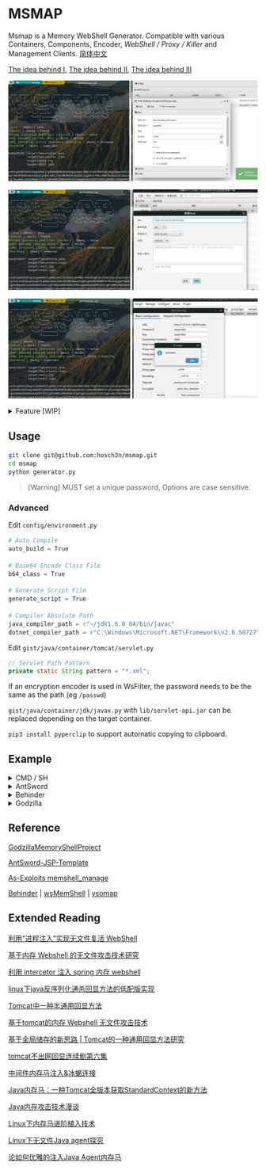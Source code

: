 # MSMAP

Msmap is a Memory WebShell Generator. Compatible with various Containers, Components, Encoder, *WebShell / Proxy / Killer* and Management Clients. [简体中文](README_CN.md)

[The idea behind I](https://hosch3n.github.io/2022/08/08/Msmap%E5%86%85%E5%AD%98%E9%A9%AC%E7%94%9F%E6%88%90%E6%A1%86%E6%9E%B6%EF%BC%88%E4%B8%80%EF%BC%89/), [The idea behind II](https://hosch3n.github.io/2022/08/09/Msmap%E5%86%85%E5%AD%98%E9%A9%AC%E7%94%9F%E6%88%90%E6%A1%86%E6%9E%B6%EF%BC%88%E4%BA%8C%EF%BC%89/), [The idea behind III](https://hosch3n.github.io/2022/10/29/Msmap%E5%86%85%E5%AD%98%E9%A9%AC%E7%94%9F%E6%88%90%E6%A1%86%E6%9E%B6%EF%BC%88%E4%B8%89%EF%BC%89/)

![](img/a.png)

![](img/b.png)

![](img/c.png)

<details>
<summary>Feature [WIP]</summary>

### Function

- [x] Dynamic Menu
- [x] Automatic Compilation
- [x] Generate Script
- [ ] Lite Mode
- [ ] Graphical Interface

### Container

- Java
  - [x] Tomcat7
  - [x] Tomcat8
  - [x] Tomcat9
  - [x] Tomcat10
  - [ ] Resin3
  - [x] Resin4
  - [ ] WebSphere
  - [ ] GlassFish
  - [ ] WebLogic
  - [ ] JBoss
  - [x] Spring*
  - [ ] Netty
  - [x] JVM*
- .NET
  - [ ] IIS
- PHP
- Python

*: SpringHandler only support for JDK8+

*: Default support for `Linux Tomcat 8/9`, more versions can be adapted according to the advanced guide.

### WebShell / Proxy / Killer

- WebShell
  - [x] CMD / SH
  - [x] AntSword
  - [x] JSPJS
  - [x] Behinder
  - [x] Godzilla

- No need for modularity

~~Proxy: Neo-reGeorg, wsproxy~~

~~Killer: java-memshell-scanner, ASP.NET-Memshell-Scanner~~

### Decoder / Decryptor / Hasher

- Decoder
  - [x] Base64
  - [ ] Hex
- Decryptor
  - [x] XOR
  - [x] RC4
  - [x] AES128
  - [x] AES256
  - [ ] RSA
- Hasher
  - [x] MD5
  - [x] SHA128
  - [x] SHA256

</details>

## Usage

``` bash
git clone git@github.com:hosch3n/msmap.git
cd msmap
python generator.py
```

> [Warning] MUST set a unique password, Options are case sensitive.

### Advanced

Edit `config/environment.py`

``` python
# Auto Compile
auto_build = True

# Base64 Encode Class File
b64_class = True

# Generate Script File
generate_script = True

# Compiler Absolute Path
java_compiler_path = r"~/jdk1.6.0_04/bin/javac"
dotnet_compiler_path = r"C:\Windows\Microsoft.NET\Framework\v2.0.50727\csc.exe"
```

Edit `gist/java/container/tomcat/servlet.py`

``` java
// Servlet Path Pattern
private static String pattern = "*.xml";
```

If an encryption encoder is used in WsFilter, the password needs to be the same as the path (eg `/passwd`)

`gist/java/container/jdk/javax.py` with `lib/servlet-api.jar` can be replaced depending on the target container.

`pip3 install pyperclip` to support automatic copying to clipboard.

## Example

<details>
<summary>CMD / SH</summary>

**Command** with **Base64** Encoder | Inject Tomcat Valve

`python generator.py Java Tomcat Valve Base64 CMD passwd`

</details>

<details>
<summary>AntSword</summary>

Type **JSP** with **default** Encoder | Inject Tomcat Valve

`python generator.py Java Tomcat Valve RAW AntSword passwd`

Type **JSP** with **[aes_128_ecb_pkcs7_padding_md5](extend/AntSword/encoder/aes_128_ecb_pkcs7_padding_md5.js)** Encoder | Inject Tomcat Listener

`python generator.py Java Tomcat Listener AES128 AntSword passwd`

Type **JSP** with **[rc_4_sha256](extend/AntSword/encoder/rc_4_sha256.js)** Encoder | Inject Tomcat Servlet

`python generator.py Java Tomcat Servlet RC4 AntSword passwd`

Type **JSP**  with **[xor_md5](extend/AntSword/encoder/xor_md5.js)** Encoder | AgentFiless Inject HttpServlet

`python generator.py Java JDK JavaX XOR AntSword passwd`

Type **JSPJS** with **[aes_128_ecb_pkcs7_padding_md5](extend/AntSword/encoder/aes_128_ecb_pkcs7_padding_md5.js)** Encoder | Inject Tomcat WsFilter

`python generator.py Java Tomcat WsFilter AES128 JSPJS passwd`

Type **JSPJS** with **[xor_md5](extend/AntSword/encoder/xor_md5.js)** Encoder | Inject Spring Handler

`python generator.py Java Spring Handler XOR JSPJS passwd`

</details>

<details>
<summary>Behinder</summary>

Type **default_aes** | Inject Tomcat Valve

`python generator.py Java Tomcat Valve AES128 Behinder rebeyond`

Type **default_xor_base64** | Inject Spring Interceptor

`python generator.py Java Spring Interceptor XOR Behinder rebeyond`

</details>

<details>
<summary>Godzilla</summary>

Type **JAVA_AES_BASE64** | Inject Tomcat Valve

`python generator.py Java Tomcat Valve AES128 Godzilla superidol`

Type **JAVA_AES_BASE64** | AgentFiless Inject HttpServlet

`python generator.py Java JDK JavaX AES128 Godzilla superidol`

Type **JAVA_AES_BASE64** | Inject Spring Handler

`python generator.py Java Spring Handler AES128 Godzilla superidol`

> [Known issue](https://github.com/BeichenDream/Godzilla/issues/76)

</details>

## Reference

[GodzillaMemoryShellProject](https://github.com/BeichenDream/GodzillaMemoryShellProject)

[AntSword-JSP-Template](https://github.com/AntSwordProject/AntSword-JSP-Template)

[As-Exploits memshell_manage](https://github.com/yzddmr6/As-Exploits/tree/master/core/memshell_manage)

[Behinder](https://github.com/rebeyond/Behinder) | [wsMemShell](https://github.com/veo/wsMemShell) | [ysomap](https://github.com/wh1t3p1g/ysomap)

## Extended Reading

[利用“进程注入”实现无文件复活 WebShell](https://www.freebuf.com/articles/web/172753.html)

[基于内存 Webshell 的无文件攻击技术研究](https://landgrey.me/blog/12/)

[利用 intercetor 注入 spring 内存 webshell](https://landgrey.me/blog/19/)

[linux下java反序列化通杀回显方法的低配版实现](https://xz.aliyun.com/t/7307)

[Tomcat中一种半通用回显方法](https://xz.aliyun.com/t/7348)

[基于tomcat的内存 Webshell 无文件攻击技术](https://xz.aliyun.com/t/7388)

[基于全局储存的新思路 | Tomcat的一种通用回显方法研究](https://mp.weixin.qq.com/s?__biz=MzIwNDA2NDk5OQ==&amp;mid=2651374294&amp;idx=3&amp;sn=82d050ca7268bdb7bcf7ff7ff293d7b3)

[tomcat不出网回显连续剧第六集](https://xz.aliyun.com/t/7535)

[中间件内存马注入&冰蝎连接](https://paper.seebug.org/1441/#2mbeancontext)

[Java内存马：一种Tomcat全版本获取StandardContext的新方法](https://xz.aliyun.com/t/9914)

[Java内存攻击技术漫谈](https://xz.aliyun.com/t/10075)

[Linux下内存马进阶植入技术](https://xz.aliyun.com/t/10186)

[Linux下无文件Java agent探究](https://tttang.com/archive/1525/)

[论如何优雅的注入Java Agent内存马](https://xz.aliyun.com/t/11640)